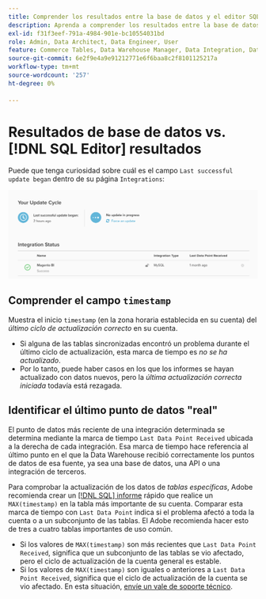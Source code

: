 ```yaml
---
title: Comprender los resultados entre la base de datos y el editor SQL
description: Aprenda a comprender los resultados entre la base de datos y el editor SQL.
exl-id: f31f3eef-791a-4984-901e-bc10554031bd
role: Admin, Data Architect, Data Engineer, User
feature: Commerce Tables, Data Warehouse Manager, Data Integration, Data Import/Export
source-git-commit: 6e2f9e4a9e91212771e6f6baa8c2f8101125217a
workflow-type: tm+mt
source-wordcount: '257'
ht-degree: 0%

---
```


# Resultados de base de datos vs. [!DNL SQL Editor] resultados

Puede que tenga curiosidad sobre cuál es el campo `Last successful update began` dentro de su página `Integrations`:

![Última_actualización_correcta.png](../../../assets/Last_successful_update.png)

## Comprender el campo `timestamp`

Muestra el inicio `timestamp` (en la zona horaria establecida en su cuenta) del _último ciclo de actualización correcto_ en su cuenta.

- Si alguna de las tablas sincronizadas encontró un problema durante el último ciclo de actualización, esta marca de tiempo es *no se ha actualizado*.
- Por lo tanto, puede haber casos en los que los informes se hayan actualizado con datos nuevos, pero la *última actualización correcta iniciada* todavía está rezagada.

## Identificar el último punto de datos &quot;real&quot;

El punto de datos más reciente de una integración determinada se determina mediante la marca de tiempo `Last Data Point Received` ubicada a la derecha de cada integración. Esa marca de tiempo hace referencia al último punto en el que la Data Warehouse recibió correctamente los puntos de datos de esa fuente, ya sea una base de datos, una API o una integración de terceros.

Para comprobar la actualización de los datos de *tablas específicas*, Adobe recomienda crear un [[!DNL SQL] informe](../../dev-reports/sql-rpt-bldr.md) rápido que realice un `MAX(timestamp)` en la tabla más importante de su cuenta. Comparar esta marca de tiempo con `Last Data Point` indica si el problema afectó a toda la cuenta o a un subconjunto de las tablas. El Adobe recomienda hacer esto de tres a cuatro tablas importantes de uso común.

- Si los valores de `MAX(timestamp)` son más recientes que `Last Data Point Received`, significa que un subconjunto de las tablas se vio afectado, pero el ciclo de actualización de la cuenta general es estable.
- Si los valores de `MAX(timestamp)` son iguales o anteriores a `Last Data Point Received`, significa que el ciclo de actualización de la cuenta se vio afectado. En esta situación, [envíe un vale de soporte técnico](https://experienceleague.adobe.com/docs/commerce-knowledge-base/kb/troubleshooting/miscellaneous/mbi-service-policies.html?lang=es).
